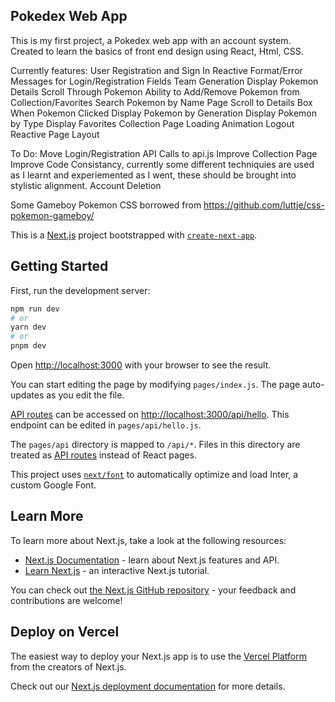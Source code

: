 ## Pokedex Web App

This is my first project, a Pokedex web app with an account system. Created to learn the basics of front end design using React, Html, CSS.

Currently features:
User Registration and Sign In
Reactive Format/Error Messages for Login/Registration Fields
Team Generation
Display Pokemon Details
Scroll Through Pokemon
Ability to Add/Remove Pokemon from Collection/Favorites
Search Pokemon by Name
Page Scroll to Details Box When Pokemon Clicked
Display Pokemon by Generation
Display Pokemon by Type
Display Favorites
Collection Page
Loading Animation
Logout
Reactive Page Layout

To Do:
Move Login/Registration API Calls to api.js
Improve Collection Page
Improve Code Consistancy, currently some different techniquies are used as I learnt and experiemented as I went, these should be brought into stylistic alignment.
Account Deletion

Some Gameboy Pokemon CSS borrowed from https://github.com/luttje/css-pokemon-gameboy/

This is a [Next.js](https://nextjs.org/) project bootstrapped with [`create-next-app`](https://github.com/vercel/next.js/tree/canary/packages/create-next-app).

## Getting Started

First, run the development server:

```bash
npm run dev
# or
yarn dev
# or
pnpm dev
```

Open [http://localhost:3000](http://localhost:3000) with your browser to see the result.

You can start editing the page by modifying `pages/index.js`. The page auto-updates as you edit the file.

[API routes](https://nextjs.org/docs/api-routes/introduction) can be accessed on [http://localhost:3000/api/hello](http://localhost:3000/api/hello). This endpoint can be edited in `pages/api/hello.js`.

The `pages/api` directory is mapped to `/api/*`. Files in this directory are treated as [API routes](https://nextjs.org/docs/api-routes/introduction) instead of React pages.

This project uses [`next/font`](https://nextjs.org/docs/basic-features/font-optimization) to automatically optimize and load Inter, a custom Google Font.

## Learn More

To learn more about Next.js, take a look at the following resources:

- [Next.js Documentation](https://nextjs.org/docs) - learn about Next.js features and API.
- [Learn Next.js](https://nextjs.org/learn) - an interactive Next.js tutorial.

You can check out [the Next.js GitHub repository](https://github.com/vercel/next.js/) - your feedback and contributions are welcome!

## Deploy on Vercel

The easiest way to deploy your Next.js app is to use the [Vercel Platform](https://vercel.com/new?utm_medium=default-template&filter=next.js&utm_source=create-next-app&utm_campaign=create-next-app-readme) from the creators of Next.js.

Check out our [Next.js deployment documentation](https://nextjs.org/docs/deployment) for more details.
